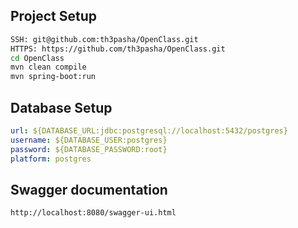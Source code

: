 ## Project Setup

```sh 
SSH: git@github.com:th3pasha/OpenClass.git
HTTPS: https://github.com/th3pasha/OpenClass.git
cd OpenClass
mvn clean compile
mvn spring-boot:run
```

## Database Setup

`````yaml
url: ${DATABASE_URL:jdbc:postgresql://localhost:5432/postgres}
username: ${DATABASE_USER:postgres}
password: ${DATABASE_PASSWORD:root}
platform: postgres
`````

## Swagger documentation

```sh
http://localhost:8080/swagger-ui.html
```